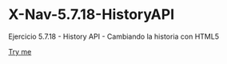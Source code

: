 # X-Nav-5.7.18-HistoryAPI
Ejercicio 5.7.18 - History API - Cambiando la historia con HTML5

<a href="[https://davidgoen.github.io/X-Nav-5.7.18-HistoryAPI/biblio.html">Try me</a>
